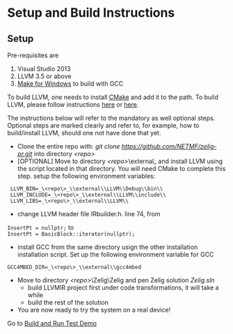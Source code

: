 # Setup and Build Instructions

## Setup

Pre-requisites are  
1. Visual Studio 2013  
2. LLVM 3.5 or above   
3. [Make for Windows](http://gnuwin32.sourceforge.net/packages/make.htm) to build with GCC  

To build LLVM, one needs to install [CMake](http://www.cmake.org/download/) and add it to the path. 
To build LLVM, please follow instructions [here](http://llvm.org/) or [here](http://llvm.org/docs/GettingStarted.html). 

The instructions below will refer to the mandatory as well optional steps. Optional steps are marked clearly and refer to, for example, how to build/install LLVM, should one not have done that yet. 

* Clone the entire repo with: _git clone https://github.com/NETMF/zelig-pr.git_ into directory _\<repo\>_  
* [OPTIONAL] Move to directory _\<repo\>_\\external_ and install LLVM using the script located in that directory. You will need CMake to complete this step. setup the following environment variables:   
```
 LLVM_BIN=_\<repo\>_\\external\\LLVM\\Debug\\bin\\  
 LLVM_INCLUDE=_\<repo\>_\\external\\LLVM\\include\\  
 LLVM_LIBS=_\<repo\>_\\external\\LLVM\\  
```
  * change LLVM header file IRbuilder.h. line 74, from 

`InsertPt = nullptr;`  to  
`InsertPt = BasicBlock::iterator(nullptr);`  

* install GCC from the same directory usign the other installation installation script. Set up the following environment variable for GCC

```
GCC4MBED_DIR=_\<repo\>_\\external\\gcc4mbed
```


* Move to directory _\<repo\>_\\Zelig\Zelig and pen Zelig solution _Zelig.sln_ 
  * build LLVMIR project first under code transformations, it will take a while 
  * build the rest of the solution 
* You are now ready to try the system on a real device! 

Go to [Build and Run Test Demo](https://github.com/NETMF/zelig-pr/wiki/demo) 

